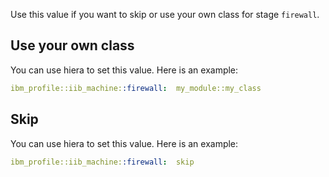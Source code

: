 Use this value if you want to skip or use your own class for stage `firewall`.

## Use your own class

You can use hiera to set this value. Here is an example:

```yaml
ibm_profile::iib_machine::firewall:  my_module::my_class
```

## Skip

You can use hiera to set this value. Here is an example:

```yaml
ibm_profile::iib_machine::firewall:  skip
```